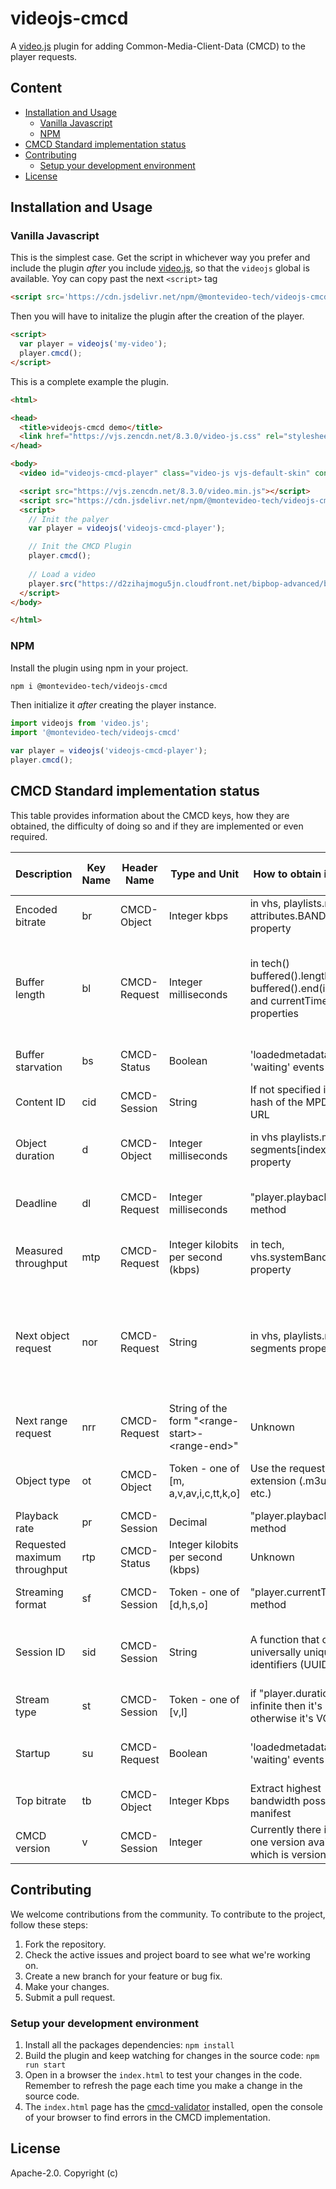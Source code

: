 # videojs-cmcd

A [video.js][videojs] plugin for adding Common-Media-Client-Data (CMCD) to the player requests.

## Content
<!-- START doctoc generated TOC please keep comment here to allow auto update -->
<!-- DON'T EDIT THIS SECTION, INSTEAD RE-RUN doctoc TO UPDATE -->


- [Installation and Usage](#installation-and-usage)
  - [Vanilla Javascript](#vanilla-javascript)
  - [NPM](#npm)
- [CMCD Standard implementation status](#cmcd-standard-implementation-status)
- [Contributing](#contributing)
  - [Setup your development environment](#setup-your-development-environment)
- [License](#license)

<!-- END doctoc generated TOC please keep comment here to allow auto update -->


## Installation and Usage
### Vanilla Javascript

This is the simplest case. Get the script in whichever way you prefer and include the plugin _after_ you include [video.js][videojs], so that the `videojs` global is available. Yoy can copy past the next `<script>` tag

```html
<script src='https://cdn.jsdelivr.net/npm/@montevideo-tech/videojs-cmcd@latest/dist/videojs-cmcd.min.js'></script>
```

Then you will have to initalize the plugin after the creation of the player.

```html
<script>
  var player = videojs('my-video');
  player.cmcd();
</script>
```

This is a complete example the plugin.

```html
<html>

<head>
  <title>videojs-cmcd demo</title>
  <link href="https://vjs.zencdn.net/8.3.0/video-js.css" rel="stylesheet">
</head>

<body>
  <video id="videojs-cmcd-player" class="video-js vjs-default-skin" controls></video>

  <script src="https://vjs.zencdn.net/8.3.0/video.min.js"></script>
  <script src="https://cdn.jsdelivr.net/npm/@montevideo-tech/videojs-cmcd@latest/dist/videojs-cmcd.min.js"></script>
  <script>
    // Init the palyer
    var player = videojs('videojs-cmcd-player');

    // Init the CMCD Plugin
    player.cmcd();
    
    // Load a video
    player.src("https://d2zihajmogu5jn.cloudfront.net/bipbop-advanced/bipbop_16x9_variant.m3u8");
  </script>
</body>

</html>
```

### NPM
Install the plugin using npm in your project.
```bash
npm i @montevideo-tech/videojs-cmcd
```

Then initialize it _after_ creating the player instance.

```js
import videojs from 'video.js';
import '@montevideo-tech/videojs-cmcd'

var player = videojs('videojs-cmcd-player');
player.cmcd();
```

## CMCD Standard implementation status

This table provides information about the CMCD keys, how they are obtained, the difficulty of doing so and if they are implemented or even required.

|Description|Key Name|Header Name|Type and Unit|How to obtain it's value|Comments and calculation|Easy / Diff|Implemented
|--|--|--|--|--|--|--|--|
|Encoded bitrate|br|CMCD-Object|Integer kbps | in vhs, playlists.media, attributes.BANDWIDTH property | Change the unit of BANDWIDTH from bps to kbps (/1000) | Diff | Yes
|Buffer length|bl|CMCD-Request|Integer milliseconds | in tech() buffered().length, buffered().end(index) and currentTime() properties | Use the last saved segment index as a parameter that receives the end() method, and with the result, subtract it from the current time position of the player | Diff | Yes
|Buffer starvation|bs|CMCD-Status|Boolean |'loadedmetadata' and 'waiting' events | Not taken into account when not initialized | Diff | Yes
|Content ID|cid|CMCD-Session|String | If not specified it will be a hash of the MPD/M3U8 URL| This idea is implemented on dash.js plugin |Diff| Yes
|Object duration|d|CMCD-Object|Integer milliseconds | in vhs playlists.media, segments[index].duration property|Use the segment index. * 1000 to convert to milliseconds | Diff | Yes
|Deadline|dl|CMCD-Request|Integer milliseconds| "player.playbackRate()" method | (bufferLength / playbackRate) * 1000, bufferLength as obtained in bl key | Diff | Yes
|Measured throughput|mtp|CMCD-Request|Integer kilobits per second (kbps)| in tech, vhs.systemBandwidth property | change the unit of systemBandwidth from bps to kbps (/1000) | Easy | Yes
|Next object request|nor|CMCD-Request|String | in vhs, playlists.media, segments property | For VOD: Use the property to find the segment that is being requested and keep the next one. The relative path is in segments[i].uri Note: does not work in Live streams | Diff | Yes (no Live Streams)
|Next range request|nrr|CMCD-Request|String of the form "\<range-start>-<range-end\>"|Unknown |It will not be implemented| Diff | No 
|Object type|ot|CMCD-Object|Token - one of [m, a,v,av,i,c,tt,k,o]| Use the request uri file extension (.m3u8, .ts, etc.) | This implementation is temporary for the first Version of the PlugIn | Diff | Yes
|Playback rate|pr|CMCD-Session|Decimal| "player.playbackRate()" method | |Easy| Yes
|Requested maximum throughput|rtp|CMCD-Status|Integer kilobits per second (kbps) | Unknown | It will not be implemented for the first release | Diff | No 
|Streaming format|sf|CMCD-Session|Token - one of [d,h,s,o]| "player.currentType()" method | VideoJS does not support smooth streaming | Easy | Yes
|Session ID|sid|CMCD-Session|String| A function that create an universally unique identifiers (UUID)| We use crypto.randomUUID(), have to check what other implementations do | Easy | Yes
|Stream type|st|CMCD-Session|Token - one of [v,l]| if "player.duration()" is infinite then it's live, otherwise it's VOD  |  | Easy | Yes
|Startup|su|CMCD-Request|Boolean| 'loadedmetadata' and 'waiting' events | Debt: find a method to identify "recovery after a buffer-empty event" | Diff | Yes  
|Top bitrate|tb|CMCD-Object|Integer Kbps| Extract highest bandwidth possible in the manifest | Have to investigate what other implementations do | Diff | Yes
|CMCD version|v|CMCD-Session|Integer |Currently there is only one version available which is version 1 | Ommited according to CTA-5004 specs | Easy | Yes :)


## Contributing

We welcome contributions from the community. To contribute to the project, follow these steps:

1. Fork the repository.
2. Check the active issues and project board to see what we're working on.
3. Create a new branch for your feature or bug fix.
4. Make your changes.
5. Submit a pull request.

### Setup your development environment

1. Install all the packages dependencies: `npm install`
2. Build the plugin and keep watching for changes in the source code: `npm run start`
3. Open in a browser the `index.html` to test your changes in the code. Remember to refresh the page each time you make a change in the source code.
4. The `index.html` page has the [cmcd-validator](https://github.com/montevideo-tech/cmcd-validator/) installed, open the console of your browser to find errors in the CMCD implementation.


## License

Apache-2.0. Copyright (c)

[videojs]: http://videojs.com/
[wiki]: https://github.com/montevideo-tech/videojs-cmcd/wiki/CMCD-key-values-information
